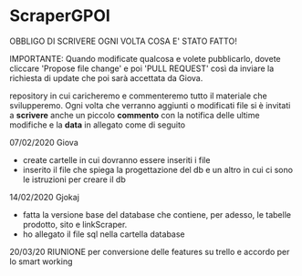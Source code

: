 # ScraperGPOI
OBBLIGO DI SCRIVERE OGNI VOLTA COSA E' STATO FATTO!

IMPORTANTE: Quando modificate qualcosa e volete pubblicarlo, dovete cliccare 'Propose file change' e poi 'PULL REQUEST' così da inviare la richiesta di update che poi sarà accettata da Giova.

repository in cui caricheremo e commenteremo tutto il materiale che svilupperemo.
Ogni volta che verranno aggiunti o modificati file si è invitati a <b>scrivere</b> anche un piccolo <b>commento</b> con la notifica delle ultime modifiche e la <b>data</b> in allegato come di seguito 

07/02/2020
Giova
- create cartelle in cui dovranno essere inseriti i file
- inserito il file che spiega la progettazione del db e un altro in cui ci sono le istruzioni per creare il db

14/02/2020
Gjokaj
- fatta la versione base del database che contiene, per adesso, le tabelle prodotto, sito e linkScraper.
- ho allegato il file sql nella cartella database

20/03/20
RIUNIONE per conversione delle features su trello e accordo per lo smart working





